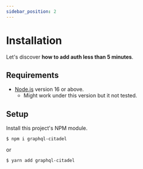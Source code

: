 ```yaml
---
sidebar_position: 2
---
```


# Installation

Let's discover **how to add auth less than 5 minutes**.

## Requirements

* [Node.js](https://nodejs.org/en/download/) version 16 or above.
    * Might work under this version but it not tested.

## Setup

Install this project's NPM module.

```
$ npm i graphql-citadel
```

or

```
$ yarn add graphql-citadel
```

